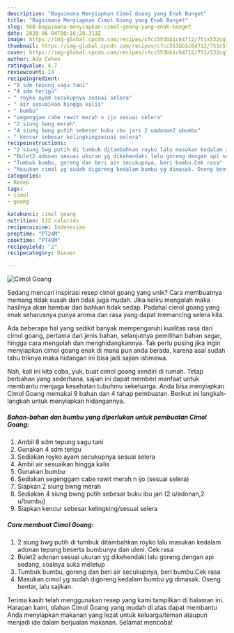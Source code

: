 ```yaml
---
description: "Bagaimana Menyiapkan Cimol Goang yang Enak Banget"
title: "Bagaimana Menyiapkan Cimol Goang yang Enak Banget"
slug: 968-bagaimana-menyiapkan-cimol-goang-yang-enak-banget
date: 2020-06-04T00:16:28.313Z
image: https://img-global.cpcdn.com/recipes/cfcc553bb1c64712/751x532cq70/cimol-goang-foto-resep-utama.jpg
thumbnail: https://img-global.cpcdn.com/recipes/cfcc553bb1c64712/751x532cq70/cimol-goang-foto-resep-utama.jpg
cover: https://img-global.cpcdn.com/recipes/cfcc553bb1c64712/751x532cq70/cimol-goang-foto-resep-utama.jpg
author: Ada Cohen
ratingvalue: 4.7
reviewcount: 14
recipeingredient:
- "8 sdm tepung sagu tani"
- "4 sdm terigu"
- " royko ayam secukupnya sesuai selera"
- " air sesuaikan hingga kalis"
- " bumbu"
- "segenggam cabe rawit merah n ijo sesuai selera"
- "2 siung bwng merah"
- "4 siung bwng putih sebesar buku ibu jari 2 uadonan2 ubumbu"
- " kencur sebesar kelingkingsesuai selera"
recipeinstructions:
- "2 siung bwg putih di tumbuk ditambahkan royko lalu masukan kedalam adonan tepung beserta bumbunya dan uleni. Cek rasa"
- "Bulet2 adonan sesuai ukuran yg dikehendaki lalu goreng dengan api sedang, soalnya suka meletup"
- "Tumbuk bumbu, goreng dan beri air secukupnya, beri bumbu.Cek rasa"
- "Masukan cimol yg sudah digoreng kedalam bumbu yg dimasak. Oseng bentar, lalu sajikan."
categories:
- Resep
tags:
- cimol
- goang

katakunci: cimol goang 
nutrition: 112 calories
recipecuisine: Indonesian
preptime: "PT24M"
cooktime: "PT48M"
recipeyield: "2"
recipecategory: Dinner

---
```



![Cimol Goang](https://img-global.cpcdn.com/recipes/cfcc553bb1c64712/751x532cq70/cimol-goang-foto-resep-utama.jpg)

Sedang mencari inspirasi resep cimol goang yang unik? Cara membuatnya memang tidak susah dan tidak juga mudah. Jika keliru mengolah maka hasilnya akan hambar dan bahkan tidak sedap. Padahal cimol goang yang enak seharusnya punya aroma dan rasa yang dapat memancing selera kita.

Ada beberapa hal yang sedikit banyak mempengaruhi kualitas rasa dari cimol goang, pertama dari jenis bahan, selanjutnya pemilihan bahan segar, hingga cara mengolah dan menghidangkannya. Tak perlu pusing jika ingin menyiapkan cimol goang enak di mana pun anda berada, karena asal sudah tahu triknya maka hidangan ini bisa jadi sajian istimewa.




Nah, kali ini kita coba, yuk, buat cimol goang sendiri di rumah. Tetap berbahan yang sederhana, sajian ini dapat memberi manfaat untuk membantu menjaga kesehatan tubuhmu sekeluarga. Anda bisa menyiapkan Cimol Goang memakai 9 bahan dan 4 tahap pembuatan. Berikut ini langkah-langkah untuk menyiapkan hidangannya.

<!--inarticleads1-->

##### Bahan-bahan dan bumbu yang diperlukan untuk pembuatan Cimol Goang:

1. Ambil 8 sdm tepung sagu tani
1. Gunakan 4 sdm terigu
1. Sediakan  royko ayam secukupnya sesuai selera
1. Ambil  air sesuaikan hingga kalis
1. Gunakan  bumbu:
1. Sediakan segenggam cabe rawit merah n ijo (sesuai selera)
1. Siapkan 2 siung bwng merah
1. Sediakan 4 siung bwng putih sebesar buku ibu jari (2 u/adonan,2 u/bumbu)
1. Siapkan  kencur sebesar kelingking/sesuai selera




<!--inarticleads2-->

##### Cara membuat Cimol Goang:

1. 2 siung bwg putih di tumbuk ditambahkan royko lalu masukan kedalam adonan tepung beserta bumbunya dan uleni. Cek rasa
1. Bulet2 adonan sesuai ukuran yg dikehendaki lalu goreng dengan api sedang, soalnya suka meletup
1. Tumbuk bumbu, goreng dan beri air secukupnya, beri bumbu.Cek rasa
1. Masukan cimol yg sudah digoreng kedalam bumbu yg dimasak. Oseng bentar, lalu sajikan.




Terima kasih telah menggunakan resep yang kami tampilkan di halaman ini. Harapan kami, olahan Cimol Goang yang mudah di atas dapat membantu Anda menyiapkan makanan yang lezat untuk keluarga/teman ataupun menjadi ide dalam berjualan makanan. Selamat mencoba!
